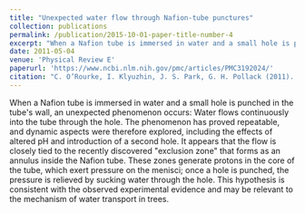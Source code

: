 ```yaml
---
title: "Unexpected water flow through Nafion-tube punctures"
collection: publications
permalink: /publication/2015-10-01-paper-title-number-4
excerpt: "When a Nafion tube is immersed in water and a small hole is punched in the tube's wall, an unexpected phenomenon occurs: Water flows continuously into the tube through the hole."
date: 2011-05-04
venue: 'Physical Review E'
paperurl: 'https://www.ncbi.nlm.nih.gov/pmc/articles/PMC3192024/'
citation: "C. O’Rourke, I. Klyuzhin, J. S. Park, G. H. Pollack (2011). &quot;Unexpected water flow through Nafion-tube punctures.&quot; <i>Phys. Rev. E.</i>, 83(5 Pt 2)."
---
```

When a Nafion tube is immersed in water and a small hole is punched in the tube's wall, an unexpected phenomenon occurs: Water flows continuously into the tube through the hole. The phenomenon has proved repeatable, and dynamic aspects were therefore explored, including the effects of altered pH and introduction of a second hole. It appears that the flow is closely tied to the recently discovered "exclusion zone" that forms as an annulus inside the Nafion tube. These zones generate protons in the core of the tube, which exert pressure on the menisci; once a hole is punched, the pressure is relieved by sucking water through the hole. This hypothesis is consistent with the observed experimental evidence and may be relevant to the mechanism of water transport in trees.
<!-- 
[Download paper here](http://academicpages.github.io/files/paper3.pdf)

Recommended citation: Your Name, You. (2015). "Paper Title Number 3." <i>Journal 1</i>. 1(3).
 -->